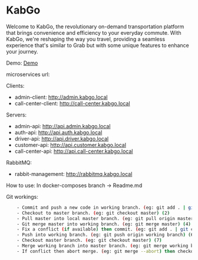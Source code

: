 # KabGo
Welcome to KabGo, the revolutionary on-demand transportation platform that brings convenience and efficiency to your everyday commute. With KabGo, we're reshaping the way you travel, providing a seamless experience that's similar to Grab but with some unique features to enhance your journey.

Demo: [Demo](https://l.facebook.com/l.php?u=https%3A%2F%2Fynh33-my.sharepoint.com%2F%3Af%3A%2Fg%2Fpersonal%2Fgiahuy200202_ynh33_onmicrosoft_com%2FEvwLdY8hkrJMsF8cVDSyLjIBu4gIdVUjJd-lKeNk0Gjjag%3Fe%3DNAfyDH%26fbclid%3DIwAR1eafYFO2N5j5EFU31ZlCT-RoaqyWFV04QCXm2h2Mu3F8s7voz833h19Fg&h=AT0MSyKid3jMbysK6SIbZ3tJS3R1Ds85Cw1LFAFMEReCdOMqM_caVOe0vPi4BwOO8RGfU9DaSuIeDWl14LIBcp94EA6Lqw8JIUGW0acQrZFJmbkzZmlLQTdsF4XLi19Dtda2cg)

microservices url:

Clients:
- admin-client: http://admin.kabgo.local
- call-center-client: http://call-center.kabgo.local

Servers:
- admin-api: http://api.admin.kabgo.local
- auth-api: http://api.auth.kabgo.local
- driver-api: http://api.driver.kabgo.local
- customer-api: http://api.customer.kabgo.local
- call-center-api: http://api.call-center.kabgo.local

RabbitMQ:
- rabbit-management: http://rabbitmq.kabgo.local

How to use: In docker-composes branch -> Readme.md


Git workings:
```bash
    - Commit and push a new code in working branch. (eg: git add . | git commit -m "..." | git push -u origin working branch) (1)
    - Checkout to master branch. (eg: git checkout master) (2)
    - Pull master into local master branch. (eg: git pull origin master) (3)
    - Git merge master into working branch. (eg: git merge master) (4)
    - Fix a conflict (if available) then commit. (eg: git add . | git commit -m "...") (5)
    - Push into working branch. (eg: git push origin working branch) (6)
    - Checkout master branch. (eg: git checkout master) (7)
    - Merge working branch into master branch. (eg: git merge working branch) (8)
    - If conflict then abort merge. (eg: git merge --abort) then checkout to working branch (eg: git checkout working branch) and do again from step 2 to step 8.
```
